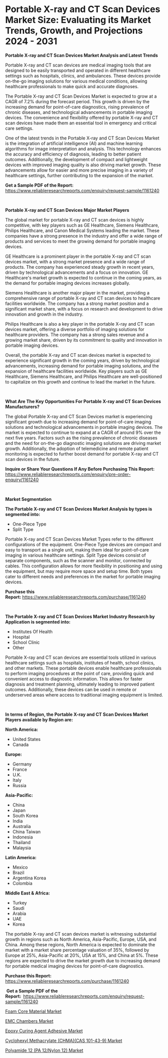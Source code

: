 <p><h1>Portable X-ray and CT Scan Devices Market Size: Evaluating its Market Trends, Growth, and Projections 2024 - 2031</h1></p><p><strong>Portable X-ray and CT Scan Devices Market Analysis and Latest Trends</strong></p>
<p><p>Portable X-ray and CT scan devices are medical imaging tools that are designed to be easily transported and operated in different healthcare settings such as hospitals, clinics, and ambulances. These devices provide on-the-go imaging solutions for various medical conditions, allowing healthcare professionals to make quick and accurate diagnoses.</p><p>The Portable X-ray and CT Scan Devices Market is expected to grow at a CAGR of 7.2% during the forecast period. This growth is driven by the increasing demand for point-of-care diagnostics, rising prevalence of chronic diseases, and technological advancements in portable imaging devices. The convenience and flexibility offered by portable X-ray and CT scan devices have made them an essential tool in emergency and critical care settings.</p><p>One of the latest trends in the Portable X-ray and CT Scan Devices Market is the integration of artificial intelligence (AI) and machine learning algorithms for image interpretation and analysis. This technology enhances the accuracy and efficiency of diagnosis, leading to better patient outcomes. Additionally, the development of compact and lightweight devices with improved imaging quality is also driving market growth. These advancements allow for easier and more precise imaging in a variety of healthcare settings, further contributing to the expansion of the market.</p></p>
<p><strong>Get a Sample PDF of the Report:&nbsp;</strong> <a href="https://www.reliableresearchreports.com/enquiry/request-sample/1161240">https://www.reliableresearchreports.com/enquiry/request-sample/1161240</a></p>
<p>&nbsp;</p>
<p><strong>Portable X-ray and CT Scan Devices Major Market Players</strong></p>
<p><p>The global market for portable X-ray and CT scan devices is highly competitive, with key players such as GE Healthcare, Siemens Healthcare, Philips Healthcare, and Canon Medical Systems leading the market. These companies have a strong presence in the industry and offer a wide range of products and services to meet the growing demand for portable imaging devices.</p><p>GE Healthcare is a prominent player in the portable X-ray and CT scan devices market, with a strong market presence and a wide range of products. The company has experienced steady growth in recent years, driven by technological advancements and a focus on innovation. GE Healthcare's market growth is expected to continue in the coming years, as the demand for portable imaging devices increases globally.</p><p>Siemens Healthcare is another major player in the market, providing a comprehensive range of portable X-ray and CT scan devices to healthcare facilities worldwide. The company has a strong market position and a significant market share, with a focus on research and development to drive innovation and growth in the industry.</p><p>Philips Healthcare is also a key player in the portable X-ray and CT scan devices market, offering a diverse portfolio of imaging solutions for healthcare providers. The company has a strong sales revenue and a growing market share, driven by its commitment to quality and innovation in portable imaging devices.</p><p>Overall, the portable X-ray and CT scan devices market is expected to experience significant growth in the coming years, driven by technological advancements, increasing demand for portable imaging solutions, and the expansion of healthcare facilities worldwide. Key players such as GE Healthcare, Siemens Healthcare, and Philips Healthcare are well-positioned to capitalize on this growth and continue to lead the market in the future.</p></p>
<p>&nbsp;</p>
<p><strong>What Are The Key Opportunities For Portable X-ray and CT Scan Devices Manufacturers?</strong></p>
<p><p>The global Portable X-ray and CT Scan Devices market is experiencing significant growth due to increasing demand for point-of-care imaging solutions and technological advancements in portable imaging devices. The market is expected to continue to expand at a CAGR of around 9% over the next five years. Factors such as the rising prevalence of chronic diseases and the need for on-the-go diagnostic imaging solutions are driving market growth. Additionally, the adoption of telemedicine and remote patient monitoring is expected to further boost demand for portable X-ray and CT scan devices in the future.</p></p>
<p><strong>Inquire or Share Your Questions If Any Before Purchasing This Report:</strong> <a href="https://www.reliableresearchreports.com/enquiry/pre-order-enquiry/1161240">https://www.reliableresearchreports.com/enquiry/pre-order-enquiry/1161240</a></p>
<p>&nbsp;</p>
<p><strong>Market Segmentation</strong></p>
<p><strong>The Portable X-ray and CT Scan Devices Market Analysis by types is segmented into:</strong></p>
<p><ul><li>One-Piece Type</li><li>Split Type</li></ul></p>
<p><p>Portable X-ray and CT Scan Devices Market Types refer to the different configurations of the equipment. One-Piece Type devices are compact and easy to transport as a single unit, making them ideal for point-of-care imaging in various healthcare settings. Split Type devices consist of separate components, such as the scanner and monitor, connected by cables. This configuration allows for more flexibility in positioning and using the equipment, but may require more space and setup time. Both types cater to different needs and preferences in the market for portable imaging devices.</p></p>
<p><strong>Purchase this Report:&nbsp;</strong><a href="https://www.reliableresearchreports.com/purchase/1161240">https://www.reliableresearchreports.com/purchase/1161240</a></p>
<p>&nbsp;</p>
<p><strong>The Portable X-ray and CT Scan Devices Market Industry Research by Application is segmented into:</strong></p>
<p><ul><li>Institutes Of Health</li><li>Hospital</li><li>School Clinic</li><li>Other</li></ul></p>
<p><p>Portable X-ray and CT scan devices are essential tools utilized in various healthcare settings such as hospitals, institutes of health, school clinics, and other markets. These portable devices enable healthcare professionals to perform imaging procedures at the point of care, providing quick and convenient access to diagnostic information. This allows for faster diagnosis and treatment planning, ultimately leading to improved patient outcomes. Additionally, these devices can be used in remote or underserved areas where access to traditional imaging equipment is limited.</p></p>
<p>&nbsp;</p>
<p><strong>In terms of Region, the Portable X-ray and CT Scan Devices Market Players available by Region are:</strong></p>
<p>
    <p> <strong> North America: </strong>
        <ul>
            <li>United States</li>
            <li>Canada</li>
        </ul>
        </p> 
    <p> <strong> Europe: </strong>
        <ul>
            <li>Germany</li>
            <li>France</li>
            <li>U.K.</li>
            <li>Italy</li>
            <li>Russia</li>
        </ul>
        </p> 
    <p> <strong> Asia-Pacific: </strong>
        <ul>
            <li>China</li>
            <li>Japan</li>
            <li>South Korea</li>
            <li>India</li>
            <li>Australia</li>
            <li>China Taiwan</li>
            <li>Indonesia</li>
            <li>Thailand</li>
            <li>Malaysia</li>
        </ul>
        </p> 
    <p> <strong> Latin America: </strong>
        <ul>
            <li>Mexico</li>
            <li>Brazil</li>
            <li>Argentina Korea</li>
            <li>Colombia</li>
        </ul>
        </p> 
    <p> <strong> Middle East & Africa: </strong>
        <ul>
            <li>Turkey</li>
            <li>Saudi</li>
            <li>Arabia</li>
            <li>UAE</li>
            <li>Korea</li>
        </ul>
    </p>
    </p>
<p><p>The portable X-ray and CT scan devices market is witnessing substantial growth in regions such as North America, Asia-Pacific, Europe, USA, and China. Among these regions, North America is expected to dominate the market with a market share percentage valuation of 35%, followed by Europe at 25%, Asia-Pacific at 20%, USA at 15%, and China at 5%. These regions are expected to drive the market growth due to increasing demand for portable medical imaging devices for point-of-care diagnostics.</p></p>
<p><strong>Purchase this Report: </strong><a href="https://www.reliableresearchreports.com/purchase/1161240">https://www.reliableresearchreports.com/purchase/1161240</a></p>
<p>&nbsp;<strong>Get a Sample PDF of the Report:&nbsp;&nbsp;</strong><a href="https://www.reliableresearchreports.com/enquiry/request-sample/1161240">https://www.reliableresearchreports.com/enquiry/request-sample/1161240</a></p>
<p><strong></strong></p>
<p><p><a href="https://github.com/rahu1506/Market-Research-Report-List-2/blob/main/foam-core-material-market.md">Foam Core Material Market</a></p><p><a href="https://medium.com/p/1b8ea36f7ec8/edit">EMC Chambers Market</a></p><p><a href="https://github.com/juniordelafrance/Market-Research-Report-List-1/blob/main/epoxy-curing-agent-adhesive-market.md">Epoxy Curing Agent Adhesive Market</a></p><p><a href="https://issuu.com/reportprime-2/docs/cyclohexyl-methacrylate-chmacas-101-43-9-market-si">Cyclohexyl Methacrylate (CHMA)(CAS 101-43-9) Market</a></p><p><a href="https://issuu.com/reportprime-2/docs/polyamide-12-pa-12nylon-12-market-size-2030.pptx">Polyamide 12 (PA 12/Nylon 12) Market</a></p></p>